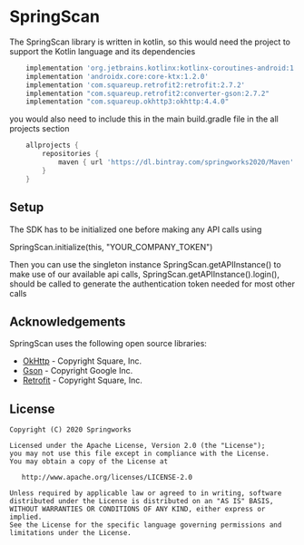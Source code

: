 SpringScan
==========

The SpringScan library is written in kotlin, so this would need the project to support the Kotlin language and its dependencies

```gradle
    implementation 'org.jetbrains.kotlinx:kotlinx-coroutines-android:1.3.4'
    implementation 'androidx.core:core-ktx:1.2.0'
    implementation 'com.squareup.retrofit2:retrofit:2.7.2'
    implementation "com.squareup.retrofit2:converter-gson:2.7.2"
    implementation "com.squareup.okhttp3:okhttp:4.4.0"
```

you would also need to include this in the main build.gradle file in the all projects section

```gradle
    allprojects {
        repositories {
            maven { url 'https://dl.bintray.com/springworks2020/Maven' }
        }
    }
```

Setup
-----

The SDK has to be initialized one before making any API calls using

SpringScan.initialize(this, "YOUR_COMPANY_TOKEN")

Then you can use the singleton instance SpringScan.getAPIInstance() to make use of our available api calls,
SpringScan.getAPIInstance().login(), should be called to generate the authentication token needed for most other calls

Acknowledgements
----------------

SpringScan uses the following open source libraries:

- [OkHttp](https://github.com/square/okhttp) - Copyright Square, Inc.
- [Gson](https://github.com/google/gson) - Copyright Google Inc.
- [Retrofit](https://square.github.io/retrofit/) - Copyright Square, Inc.

License
-------
    
    Copyright (C) 2020 Springworks

    Licensed under the Apache License, Version 2.0 (the "License");
    you may not use this file except in compliance with the License.
    You may obtain a copy of the License at

       http://www.apache.org/licenses/LICENSE-2.0

    Unless required by applicable law or agreed to in writing, software
    distributed under the License is distributed on an "AS IS" BASIS,
    WITHOUT WARRANTIES OR CONDITIONS OF ANY KIND, either express or implied.
    See the License for the specific language governing permissions and
    limitations under the License.

